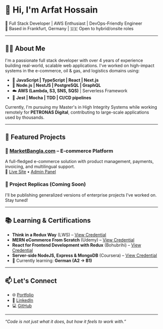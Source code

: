 # 👋 Hi, I'm Arfat Hossain

🎯 Full Stack Developer | AWS Enthusiast | DevOps-Friendly Engineer  
📍 Based in Frankfurt, Germany | 🇩🇪 Open to hybrid/onsite roles

---

## 🧑‍💻 About Me

I'm a passionate full stack developer with over 4 years of experience building real-world, scalable web applications. I've worked on high-impact systems in the e-commerce, oil & gas, and logistics domains using:

- 🧠 **JavaScript | TypeScript | React | Next.js**
- 🔧 **Node.js | NestJS | PostgreSQL | GraphQL**
- ☁️ **AWS (Lambda, S3, SNS, SQS)** | Serverless Framework
- 🧪 **Jest | Mocha | TDD | CI/CD pipelines**

Currently, I'm pursuing my Master's in High Integrity Systems while working remotely for **PETRONAS Digital**, contributing to large-scale applications used by thousands.

---

## 🚀 Featured Projects

### 🔹 [MarketBangla.com](https://www.marketbangla.com) – E-commerce Platform  
A full-fledged e-commerce solution with product management, payments, invoicing, and multilingual support.  
🔗 [Live Site](https://www.marketbangla.com) • [Admin Panel](https://admin.marketbangla.com)

### 🔹 Project Replicas (Coming Soon)  
I'll be publishing generalized versions of enterprise projects I’ve worked on. Stay tuned!

---

## 📚 Learning & Certifications

- **Think in a Redux Way** (LWS) – [View Credential](https://learnwithsumit.com/certificates/verify/LWSCTXN-DH82T8TV)
- **MERN eCommerce From Scratch** (Udemy) – [View Credential](https://www.udemy.com/certificate/UC-57a830a5-5bd2-49ef-9e02-aa6e7b0eb94c/)
- **React for Frontend Development with Redux** (Bohubrihi) – [View Credential](https://bohubrihi.com/certificates/bohubrihi-course-completion-certificate-v3-0/?course_id=92744&cert-nonce=607402f8ef)
- **Server-side NodeJS, Express & MongoDB** (Coursera) – [View Credential](https://www.coursera.org/account/accomplishments/verify/HFC6GYRED6UA)
- 📖 Currently learning: **German (A2 → B1)**


---

## 📫 Let's Connect

- 🌐 [Portfolio](https://portfolio-arafat.vercel.app)
- 💼 [LinkedIn](https://www.linkedin.com/in/arfat-hossain-a89531148/)
- 💻 [GitHub](https://github.com/arafatruetbd)

---

_“Code is not just what it does, but how it feels to work with.”_
